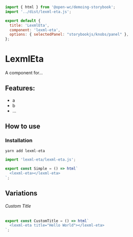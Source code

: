```js script
import { html } from '@open-wc/demoing-storybook';
import '../dist/lexml-eta.js';

export default {
  title: 'LexmlEta',
  component: 'lexml-eta',
  options: { selectedPanel: "storybookjs/knobs/panel" },
};
```

# LexmlEta

A component for...

## Features:

- a
- b
- ...

## How to use

### Installation

```bash
yarn add lexml-eta
```

```js
import 'lexml-eta/lexml-eta.js';
```

```js preview-story
export const Simple = () => html`
  <lexml-eta></lexml-eta>
`;
```

## Variations

###### Custom Title

```js preview-story
export const CustomTitle = () => html`
  <lexml-eta title="Hello World"></lexml-eta>
`;
```

